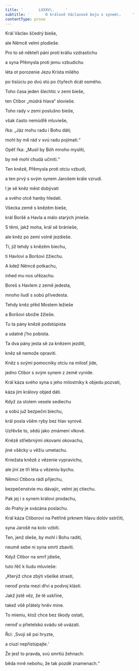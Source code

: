 ```yaml
---
title: '       LXXXV\.     '
subtitle: '       O králově Václavově boju s synem\.     '
contentType: prose
---
```


Král Václav ščedrý bieše,

ale Němcě velmi plodieše.

Pro to sě někteří páni proti králiu vzdrastichu

a syna Přěmysla proti jemu vzbudichu

léta ot porozenie Jezu Krista milého

po tisiúciu po dvú stú po čtyřech dcát osmého.

Toho časa jeden šlechtic v zemi bieše,

ten Ctibor „múdrá hlava“ slovieše.

Toho rady v zemi poslušno bieše,

však často nemúdřě mluvieše,

řka: „Jáz mohu radu i Bohu dáti;

mohl by mě rád v svú radu pojímati.“

Opěť řka: „Musil by Bóh mnoho mysliti,

by mě mohl chudá učiniti.“

Ten knězě, Přěmysla proti otciu vzbudi,

a ten prvý s svým synem Jarošem krále vzrudi.

I je sě kněz měst dobývati

a svého otcě hanby hledati.

Všecka země s knězěm bieše,

král Boršě a Havla a málo starých jmieše.

S těmi, jakž moha, král sě bránieše,

ale kněz po zemi volně jezdieše.

Ti, již tehdy s knězěm biechu,

ti Havlovi a Boršovi žžiechu.

A kdež Němcě potkachu,

inhed mu nos uřězachu.

Boreš s Havlem z země jedesta,

mnoho liudí s sobú přivedesta.

Tehdy kněz přěd Mostem ležieše

a Boršovi sbožie žžieše.

Tu ta pány knězě podstúpista

a udatně j’ho pobista.

Ta dva pány jesta sě za knězem jezditi,

kněz sě nemože opraviti.

Kněz s svými pomocníky otciu na milosť jide,

jedno Ctibor s svým synem z země vynide.

Král káza svého syna s jeho milostníky k objedu pozvati,

káza jim královy objed dáti.

Když za stolem vesele sediechu

a sobú juž bezpečni biechu,

král posla všěm ryby bez hlav syrové.

Uzřěvše to, sědú jako zmámení vlkové.

Knězě střiebrnými okovami okovachu,

jiné všěcky u věžiu umetachu.

Kniežata knězě z vězenie vypravichu,

ale jiní ze tři léta u vězeniu bychu.

Němci Ctibora rádi přijechu,

bezpečenstvie mu dávajíc, velmi jej ctiechu.

Pak jej i s synem královi prodachu,

do Prahy je svázána poslachu.

Král káza Ctiborovi na Petříně prknem hlavu dolóv sstrčiti,

syna Jarošě na kolo vzbíti.

Ten, jenž dieše, by mohl i Bohu raditi,

neumě sebe ni syna smrti zbaviti.

Když Ctibor na smrť jdieše,

tuto řěč k liudu mluvieše:

„Kterýž chce zbýti všeliké strasti,

neroď prsta mezi dřvi a podvoj klásti.

Jakž jistě věz, že tě uskřine,

takež všě přátely hněv mine.

To mieniu, ktož chce bez škody ostati,

neroď u přietelskú svádu sě uvázati.

Řci: ,Svoji sě psi hryzte,

a ciuzí nepřistúpajte.‘

Že jesť to pravda, svú smrtiú žehnach:

běda mně nebohu, že tak pozdě znamenach.“
